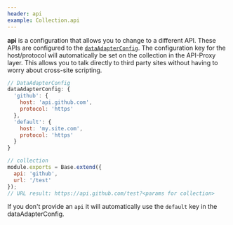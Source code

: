 ```yaml
---
header: api
example: Collection.api
---
```


**api** is a configuration that allows you to change to a different API.  These APIs are configured to the [`dataAdapterConfig`](/app#config).  The configuration key for the host/protocol will automatically be set on the collection in the API-Proxy layer.  This allows you to talk directly to third party sites without having to worry about cross-site scripting.

```js
// DataAdapterConfig
dataAdapterConfig: {
  'github': {
    host: 'api.github.com',
    protocol: 'https'
  },
  'default': {
    host: 'my.site.com',
    protocol: 'https'
  }
}

// collection
module.exports = Base.extend({
  api: 'github',
  url: '/test'
});
// URL result: https://api.github.com/test?<params for collection>
```

If you don't provide an `api` it will automatically use the `default` key in the dataAdapterConfig.
